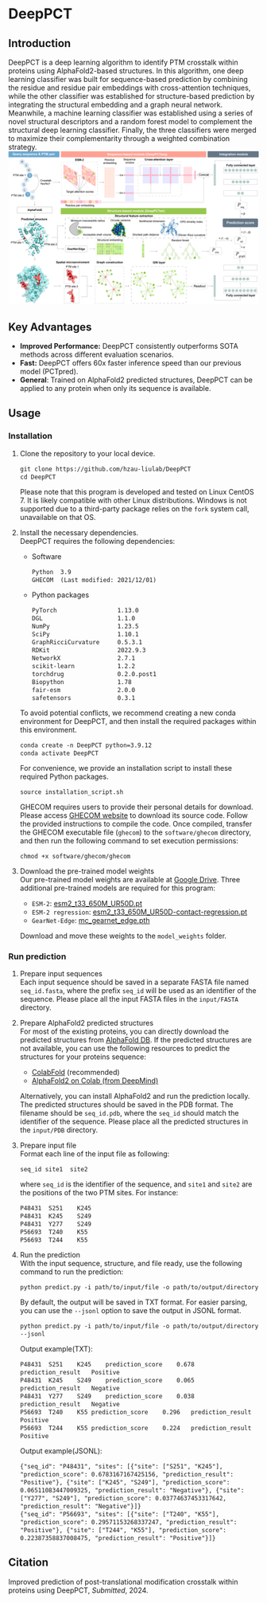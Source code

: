 # DeepPCT

## Introduction

DeepPCT is a deep learning algorithm to identify PTM crosstalk within proteins using AlphaFold2-based structures. In this algorithm, one deep learning classifier was built for sequence-based prediction by combining the residue and residue pair embeddings with cross-attention techniques, while the other classifier was established for structure-based prediction by integrating the structural embedding and a graph neural network. Meanwhile, a machine learning classifier was established using a series of novel structural descriptors and a random forest model to complement the structural deep learning classifier. Finally, the three classifiers were merged to maximize their complementarity through a weighted combination strategy.
![](figures/flowchart.png)

## Key Advantages
- **Improved Performance:** DeepPCT consistently outperforms SOTA methods across different evaluation scenarios.
- **Fast:** DeepPCT offers 60x faster inference speed than our previous model (PCTpred).
- **General**: Trained on AlphaFold2 predicted structures, DeepPCT can be applied to any protein when only its sequence is available.

## Usage

### Installation
1. Clone the repository to your local device.
    ```shell
    git clone https://github.com/hzau-liulab/DeepPCT
    cd DeepPCT
    ```
    Please note that this program is developed and tested on Linux CentOS 7. It is likely compatible with other Linux distributions. Windows is not supported due to a third-party package relies on the `fork` system call, unavailable on that OS. 


2. Install the necessary dependencies.  
    DeepPCT requires the following dependencies:
    * Software 
        ```text
        Python  3.9
        GHECOM  (Last modified: 2021/12/01)
        ```
    * Python packages
        ```text
        PyTorch                 1.13.0
        DGL                     1.1.0
        NumPy                   1.23.5
        SciPy                   1.10.1
        GraphRicciCurvature     0.5.3.1
        RDKit                   2022.9.3
        NetworkX                2.7.1
        scikit-learn            1.2.2
        torchdrug               0.2.0.post1
        Biopython               1.78
        fair-esm                2.0.0
        safetensors             0.3.1
        ```

    To avoid potential conflicts, we recommend creating a new conda environment for DeepPCT, and then install the required packages within this environment.
    ```shell
    conda create -n DeepPCT python=3.9.12
    conda activate DeepPCT
    ```

    For convenience, we provide an installation script to install these required Python packages.
    ```shell
    source installation_script.sh
    ```

    GHECOM requires users to provide their personal details for download. Please access [GHECOM website](https://pdbj.org/ghecom/) to download its source code. Follow the provided instructions to compile the code. Once compiled, transfer the GHECOM executable file (`ghecom`) to the `software/ghecom` directory, and then run the following command to set execution permissions:
    ```shell
    chmod +x software/ghecom/ghecom
    ```

3. Download the pre-trained model weights  
    Our pre-trained model weights are available at [Google Drive](https://drive.google.com/drive/folders/1aw25sR43EpZ8gmJhJY6l3StR3kcDUICV?usp=sharing).
    Three additional pre-trained models are required for this program:
    * `ESM-2`: [esm2_t33_650M_UR50D.pt](https://dl.fbaipublicfiles.com/fair-esm/models/esm2_t33_650M_UR50D.pt)
    * `ESM-2 regression`: [esm2_t33_650M_UR50D-contact-regression.pt](https://dl.fbaipublicfiles.com/fair-esm/models/esm2_t33_650M_UR50D-contact-regression.pt)
    * `GearNet-Edge`: [mc_gearnet_edge.pth](https://zenodo.org/records/7593637/files/mc_gearnet_edge.pth?download=1)

    Download and move these weights to the `model_weights` folder.

### Run prediction

1. Prepare input sequences  
    Each input sequence should be saved in a separate FASTA file named `seq_id.fasta`, where the prefix `seq_id` will be used as an identifier of the sequence. Please place all the input FASTA files in the `input/FASTA` directory.

2. Prepare AlphaFold2 predicted structures  
    For most of the existing proteins, you can directly download the predicted structures from [AlphaFold DB](https://alphafold.ebi.ac.uk/). 
    If the predicted structures are not available, you can use the following resources to predict the structures for your proteins sequence:
    * [ColabFold](https://colab.research.google.com/github/sokrypton/ColabFold/blob/main/AlphaFold2.ipynb) (recommended)
    * [AlphaFold2 on Colab (from DeepMind)](https://colab.research.google.com/github/deepmind/alphafold/blob/main/notebooks/AlphaFold.ipynb)

    Alternatively, you can install AlphaFold2 and run the prediction locally.
    The predicted structures should be saved in the PDB format. The filename should be `seq_id.pdb`, where the `seq_id` should match the identifier of the sequence. Please place all the predicted structures in the `input/PDB` directory.

3. Prepare input file  
    Format each line of the input file as following:
    ```text
    seq_id site1  site2
    ```
    where `seq_id` is the identifier of the sequence, and `site1` and `site2` are the positions of the two PTM sites. For instance:
    ```text
    P48431	S251	K245
    P48431	K245	S249
    P48431	Y277	S249
    P56693	T240	K55
    P56693	T244	K55
    ```

4. Run the prediction  
    With the input sequence, structure, and file ready, use the following command to run the prediction:
    ```shell
    python predict.py -i path/to/input/file -o path/to/output/directory
    ```
    
    By default, the output will be saved in TXT format. For easier parsing, you can use the `--jsonl` option to save the output in JSONL format.
    ```shell
    python predict.py -i path/to/input/file -o path/to/output/directory --jsonl
    ```

    Output example(TXT):
    ```text
    P48431	S251	K245	prediction_score	0.678	prediction_result	Positive
    P48431	K245	S249	prediction_score	0.065	prediction_result	Negative
    P48431	Y277	S249	prediction_score	0.038	prediction_result	Negative
    P56693	T240	K55	prediction_score	0.296	prediction_result	Positive
    P56693	T244	K55	prediction_score	0.224	prediction_result	Positive
    ```

    Output example(JSONL):
    ```jsonl
    {"seq_id": "P48431", "sites": [{"site": ["S251", "K245"], "prediction_score": 0.6783167167425156, "prediction_result": "Positive"}, {"site": ["K245", "S249"], "prediction_score": 0.06511083447009325, "prediction_result": "Negative"}, {"site": ["Y277", "S249"], "prediction_score": 0.03774637453317642, "prediction_result": "Negative"}]}
    {"seq_id": "P56693", "sites": [{"site": ["T240", "K55"], "prediction_score": 0.29571153268337247, "prediction_result": "Positive"}, {"site": ["T244", "K55"], "prediction_score": 0.22387358837008475, "prediction_result": "Positive"}]}
    ```


## Citation
Improved prediction of post-translational modification crosstalk within proteins using DeepPCT, *Submitted*, 2024.
